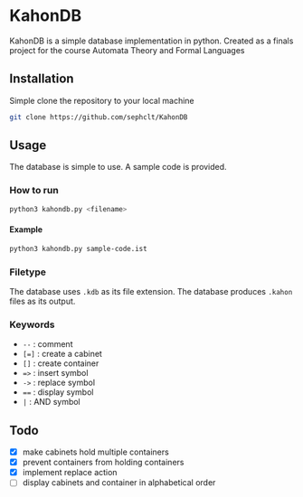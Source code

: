 # KahonDB
KahonDB is a simple database implementation in python. Created as a finals project for the course Automata Theory and Formal Languages
## Installation
Simple clone the repository to your local machine
```bash
git clone https://github.com/sephclt/KahonDB
```
## Usage
The database is simple to use. A sample code is provided.
### How to run
```bash
python3 kahondb.py <filename>
```
#### Example
```bash
python3 kahondb.py sample-code.ist
```
### Filetype
The database uses `.kdb` as its file extension. The database produces `.kahon` files as its output.
### Keywords
- `--` : comment
- `[=]` : create a cabinet
- `[]` : create container
- `=>` : insert symbol
- `->` : replace symbol
- `==` : display symbol
- `|` : AND symbol

## Todo
- [x] make cabinets hold multiple containers
- [x] prevent containers from holding containers
- [x] implement replace action
- [ ] display cabinets and container in alphabetical order
